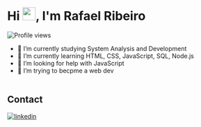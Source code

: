 <h1 align="left">Hi <img src="https://raw.githubusercontent.com/kaueMarques/kaueMarques/master/hi.gif" height="30px">, I'm Rafael Ribeiro</h1>
<p align="left"> <img src="https://komarev.com/ghpvc/?username=RafaelRi23&color=yellow" alt="Profile views" /> </p>


- 🔭 I’m currently studying System Analysis and Development
- 🌱 I’m currently learning HTML, CSS, JavaScript, SQL, Node.js
- 🤔 I’m looking for help with JavaScript
- 👯 I’m trying to becpme a web dev
<br><br>

## Contact

<a href="https://www.linkedin.com/in/rafael-ribeiro-de-souza-69b867219/" target="_blank">
  <img align="center" src="https://img.shields.io/badge/-RafaelRibeiro-05122A?style=flat&logo=linkedin" alt="linkedin"/>
</a>

<!--


**RafaelRi23/RafaelRi23** is a ✨ _special_ ✨ repository because its `README.md` (this file) appears on your GitHub profile.

Here are some ideas to get you started:

- 🔭 I’m currently working on ...
- 🌱 I’m currently learning ...
- 👯 I’m looking to collaborate on ...
- 🤔 I’m looking for help with ...
- 💬 Ask me about ...
- 📫 How to reach me: ...
- 😄 Pronouns: ...
- ⚡ Fun fact: ...
-->

